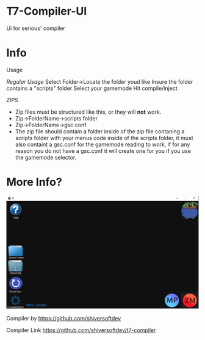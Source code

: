 # T7-Compiler-UI
Ui for serious' compiler


# Info
Usage 

*Regular Usage*
Select Folder->Locate the folder youd like
Insure the folder contains a "scripts" folder
Select your gamemode
Hit compile/inject

*ZIPS*
* Zip files must be structured like this, or they will **not** work.
* Zip->FolderName->scripts folder
* Zip->FolderName->gsc.conf
* The zip file should contain a folder inside of the zip file contaning a scripts folder with your menus code inside of the scripts folder, it must also containt a gsc.conf for the gamemode reading to work, if for any reason you do not have a gsc.conf it will create one for you if you use the gamemode selector.

# More Info?

![Ui](assets/Gui.png)

Compiler by https://github.com/shiversoftdev 

Compiler Link https://github.com/shiversoftdev/t7-compiler
